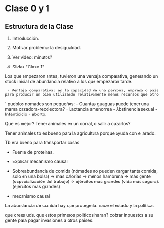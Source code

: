 # Clase 0 y 1

## Estructura de la Clase

1. Introducción.

2. Motivar problema: la desigualdad. 
3. Ver video: minutos?
4. Slides "Clase 1".


Los que empezaron antes, tuvieron una ventaja comparativa, generando un stock inicial de abundancia relativo a los que empezaron tarde. 

     - Ventaja comparativa: es la capacidad de una persona, empresa o país para producir un bien utilizando relativamente menos recursos que otro
`
pueblos nomades son pequeños: 
    - Cuantas guaguas puede tener una mama cazadora-recolectora? 
        - Lactancia amenorrea 
        - Abstinencia sexual
        - Infanticidio 
        - aborto.  

Que es mejor? Tener animales en un corral, o salir a cazarlos?

Tener animales tb es bueno para la agricultura porque ayuda con el arado. 

Tb era bueno para transportar cosas
- Fuente de proteinas. 
- Explicar mecanismo causal


- Sobreabundancia de comida (nómades no pueden cargar tanta comida, solo en una bolsa) -> mas calorías -> menos hambruna -> más gente (especialización del trabajo) -> ejércitos mas grandes (vida más segura).(ejércitos mas grandes)

* mecanismo causal 


La abundancia de comida hay que protegerla: nace el estado y la política.

que crees uds. que estos primeros politicos haran? cobrar inpuestos a su gente para pagar invasiones a otros paises.
